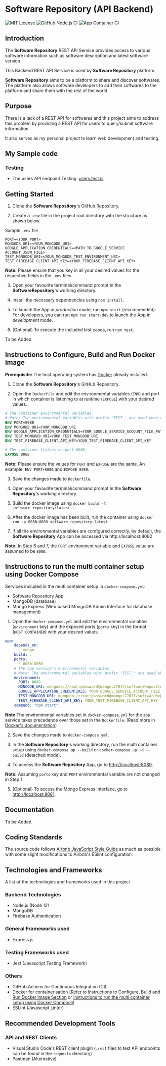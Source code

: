 # Software Repository (API Backend)

[![MIT License](https://img.shields.io/badge/license-MIT-blue)](https://github.com/learnsoftwaredevelopment/SoftwareRepository/blob/master/LICENSE)
![GitHub Node.js CI](https://github.com/learnsoftwaredevelopment/SoftwareRepository/workflows/Node.js%20CI/badge.svg?branch=master)
![App Container CI](https://github.com/learnsoftwaredevelopment/SoftwareRepository/workflows/App%20Container%20CI/badge.svg?branch=master)

## Introduction

The **Software Repository** REST API Service provides access to various software information such as software description and latest software version.

This Backend REST API Service is used by **Software Repository** platform.

**Software Repository** aims to be a platform to share and discover softwares. The platform also allows software developers to add their softwares to the platform and share them with the rest of the world.

## Purpose

There is a lack of a REST API for softwares and this project aims to address this problem by providing a REST API for users to query/submit software information.

It also serves as my personal project to learn web development and testing.

## My Sample code

### Testing

- The users API endpoint Testing: [users.test.js](https://github.com/learnsoftwaredevelopment/SoftwareRepository/blob/master/tests/api/users.test.js)

## Getting Started

1. Clone the **Software Repository**'s GitHub Repository.

2. Create a `.env` file in the project root directory with the structure as shown below.

Sample `.env` file

```Shell
PORT=<YOUR_PORT>
MONGODB_URI=<YOUR_MONGODB_URI>
GOOGLE_APPLICATION_CREDENTIALS=<PATH_TO_GOOGLE_SERVICE ACCOUNT_JSON_FILE>
TEST_MONGODB_URI=<YOUR_MONGODB_TEST_ENVIRONMENT_URI>
TEST_FIREBASE_CLIENT_API_KEY=<YOUR_FIREBASE_CLIENT_API_KEY>
```

**Note:** Please ensure that you key in all your desired values for the respective fields in the `.env` files.

3. Open your favourite terminal/command prompt in the **SoftwareRepository**'s working directory.

4. Install the necessary dependencies using `npm install`.

5. To launch the App in _production_ mode, run `npm start` (recommended). For developers, you can run `npm run start-dev` to launch the App in _development_ mode.

6. (Optional) To execute the included test cases, run `npm test`.

To be Added.

## Instructions to Configure, Build and Run Docker Image

**Prerequisite:** The host operating system has [Docker](https://www.docker.com/) already installed.

1. Clone the **Software Repository**'s GitHub Repository.

2. Open the `Dockerfile` and edit the environmental variables (`ENV`) and port in which container is listening to at runtime (`EXPOSE`) with your desired values.

```Dockerfile
# The container environmental variables.
# Note: The environmental variables with prefix 'TEST_' are used when running tests.
ENV PORT=8080
ENV MONGODB_URI=YOUR_MONGODB_URI
ENV GOOGLE_APPLICATION_CREDENTIALS=YOUR_GOOGLE_SERVICE_ACCOUNT_FILE_PATH
ENV TEST_MONGODB_URI=YOUR_TEST_MONGODB_URI
ENV TEST_FIREBASE_CLIENT_API_KEY=YOUR_TEST_FIREBASE_CLIENT_API_KEY

# The container listens on port 8080.
EXPOSE 8080
```

**Note:** Please ensure the values for `PORT` and `EXPOSE` are the same. An example: `ENV PORT=8080` and `EXPOSE 8080`.

3. Save the changes made to `Dockerfile`.

4. Open your favourite terminal/command prompt in the **Software Repository**'s working directory.

5. Build the docker image using `docker build -t software_repository:latest .`

6. After the docker image has been built, run the container using `docker run -p 8080:8080 software_repository:latest`

7. If all the environmental variables are configured correctly, by default, the **Software Repository** App can be accessed via http://localhost:8080

**Note:** In Step 6 and 7, the `PORT` environment variable and `EXPOSE` value are assumed to be `8080`.

## Instructions to run the multi container setup using Docker Compose

Services included in the multi container setup in `docker-compose.yml`:

- Software Repository App
- MongoDB (database)
- Mongo Express (Web based MongoDB Admin Interface for database management)

1. Open the `docker-compose.yml` and edit the environmental variables (`environment` key) and the exposed ports (`ports` key) in the format (`HOST:CONTAINER`) with your desired values.

```yml
app:
    depends_on:
      - mongo
    build: .
    ports:
      - 8080:8080
    # The app service's environmental variables.
    # Note: The environmental variables with prefix 'TEST_' are used when running tests.
    environment:
      PORT: 8080
      MONGODB_URI: mongodb://root:password@mongo:27017/softwareRepository?authSource=admin
      GOOGLE_APPLICATION_CREDENTIALS: YOUR_GOOGLE_SERVICE_ACCOUNT_FILE_PATH
      TEST_MONGODB_URI: mongodb://root:password@mongo:27017/softwareRepositoryTest?authSource=admin
      TEST_FIREBASE_CLIENT_API_KEY: YOUR_TEST_FIREBASE_CLIENT_API_KEY
    command: "npm start"
```

**Note** The environmental variables set in `docker-compose.yml` for the `app` service takes precedence over those set in the `Dockerfile`. (Read more in [Docker's documentation](https://docs.docker.com/compose/environment-variables/#the-env-file))

2. Save the changes made to `docker-compose.yml`.

3. In the **Software Repository**'s working directory, run the multi container setup using `docker-compose up --build` or `docker-compose up -d --build` (detached mode).

4. To access the **Software Repository** App, go to [http://localhost:8080](http://localhost:8080).

**Note:** Assuming `ports` key and `PORT` environmental variable are not changed in Step 1.

5. (Optional) To access the Mongo Express interface, go to [http://localhost:8081](http://localhost:8081).

## Documentation

To be Added.

## Coding Standards

The source code follows [Airbnb JavaScript Style Guide](https://github.com/airbnb/javascript) as much as possible with some slight modifications to Airbnb's ESlint configuration.

## Technologies and Frameworks

A list of the technologies and frameworks used in this project

### Backend Technologies

- Node.js (Node 12)
- MongoDB
- Firebase Authentication

### General Frameworks used

- Express.js

### Testing Frameworks used

- Jest (Javascript Testing Framework)

### Others

- GitHub Actions for Continuous Integration (CI)
- Docker for containerisation (Refer to [Instructions to Configure, Build and Run Docker Image Section](#instructions-to-configure-build-and-run-docker-image) or [Instructions to run the multi container setup using Docker Compose](#instructions-to-run-the-multi-container-setup-using-docker-compose))
- ESLint (Javascript Linter)

## Recommended Development Tools

### API and REST Clients

- Visual Studio Code's REST client plugin (`.rest` files to test API endpoints can be found in the `requests` directory)
- Postman (Alternative)
